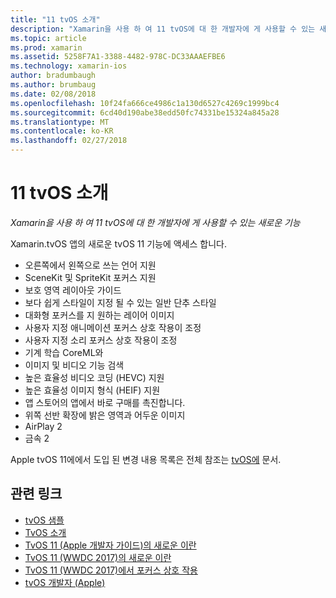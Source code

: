 ```yaml
---
title: "11 tvOS 소개"
description: "Xamarin을 사용 하 여 11 tvOS에 대 한 개발자에 게 사용할 수 있는 새로운 기능"
ms.topic: article
ms.prod: xamarin
ms.assetid: 5258F7A1-3388-4482-978C-DC33AAAEFBE6
ms.technology: xamarin-ios
author: bradumbaugh
ms.author: brumbaug
ms.date: 02/08/2018
ms.openlocfilehash: 10f24fa666ce4986c1a130d6527c4269c1999bc4
ms.sourcegitcommit: 6cd40d190abe38edd50fc74331be15324a845a28
ms.translationtype: MT
ms.contentlocale: ko-KR
ms.lasthandoff: 02/27/2018
---
```

# <a name="introduction-to-tvos-11"></a>11 tvOS 소개

_Xamarin을 사용 하 여 11 tvOS에 대 한 개발자에 게 사용할 수 있는 새로운 기능_

Xamarin.tvOS 앱의 새로운 tvOS 11 기능에 액세스 합니다.

- 오른쪽에서 왼쪽으로 쓰는 언어 지원 
- SceneKit 및 SpriteKit 포커스 지원
- 보호 영역 레이아웃 가이드 
- 보다 쉽게 스타일이 지정 될 수 있는 일반 단추 스타일
- 대화형 포커스를 지 원하는 레이어 이미지
- 사용자 지정 애니메이션 포커스 상호 작용이 조정
- 사용자 지정 소리 포커스 상호 작용이 조정
- 기계 학습 CoreML와
- 이미지 및 비디오 기능 검색
- 높은 효율성 비디오 코딩 (HEVC) 지원
- 높은 효율성 이미지 형식 (HEIF) 지원
- 앱 스토어의 앱에서 바로 구매를 촉진합니다.
- 위쪽 선반 확장에 밝은 영역과 어두운 이미지
- AirPlay 2
- 금속 2

Apple tvOS 11에에서 도입 된 변경 내용 목록은 전체 참조는 [tvOS에](https://developer.apple.com/library/content/releasenotes/General/WhatsNewinTVOS/Articles/tvOS_11_0.html) 문서.



## <a name="related-links"></a>관련 링크

- [tvOS 샘플](https://developer.xamarin.com/samples/tvos/all/)
- [TvOS 소개](~/ios/tvos/index.md)
- [TvOS 11 (Apple 개발자 가이드)의 새로운 이란](https://developer.apple.com/library/content/releasenotes/General/WhatsNewinTVOS/Articles/tvOS_11_0.html)
- [TvOS 11 (WWDC 2017)의 새로운 이란](https://developer.apple.com/videos/play/wwdc2017/209/)
- [TvOS 11 (WWDC 2017)에서 포커스 상호 작용](https://developer.apple.com/videos/play/wwdc2017/224/)
- [tvOS 개발자 (Apple)](https://developer.apple.com/tvos/)
